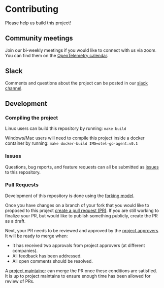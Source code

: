 # Contributing

Please help us build this project!

## Community meetings

Join our bi-weekly meetings if you would like to connect with us via zoom.
You can find them on the [OpenTelemetry calendar](https://calendar.google.com/calendar/embed?src=google.com_b79e3e90j7bbsa2n2p5an5lf60%40group.calendar.google.com&ctz=America%2FLos_Angeles).

## Slack

Comments and questions about the project can be posted in our [slack channel](https://cloud-native.slack.com/archives/C03S01YSAS0).

## Development

### Compiling the project

Linux users can build this repository by running:
`make build`

Windows/Mac users will need to compile this project inside a docker container by running:
`make docker-build IMG=otel-go-agent:v0.1`

### Issues

Questions, bug reports, and feature requests can all be submitted as [issues](https://github.com/open-telemetry/opentelemetry-go-instrumentation/issues/new) to this repository.

### Pull Requests

Development of this repository is done using the [forking model](https://docs.github.com/en/get-started/quickstart/fork-a-repo).

Once you have changes on a branch of your fork that you would like to proposed to this project [create a pull request (PR)](https://docs.github.com/en/pull-requests/collaborating-with-pull-requests/proposing-changes-to-your-work-with-pull-requests/creating-a-pull-request-from-a-fork).
If you are still working to finalize your PR, but would like to publish something publicly, create the PR as a draft.

Next, your PR needs to be reviewed and approved by the [project approvers](https://github.com/orgs/open-telemetry/teams/go-instrumentation-approvers).
It will be ready to merge when:

- It has received two approvals from project approvers (at different companies).
- All feedback has been addressed.
- All open comments should be resolved.

A [project maintainer](https://github.com/orgs/open-telemetry/teams/go-instrumentation-maintainers) can merge the PR once these conditions are satisfied.
It is up to project maintains to ensure enough time has been allowed for review of PRs.

